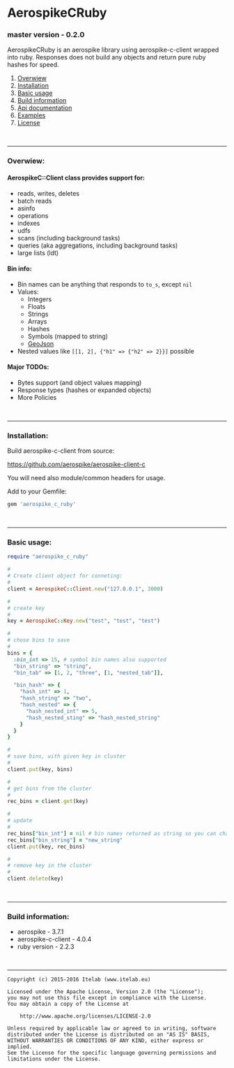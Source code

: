 # AerospikeCRuby
### master version - 0.2.0

AerospikeCRuby is an aerospike library using aerospike-c-client wrapped into ruby. Responses does not build any objects and return pure ruby hashes for speed.

1. [Overwiew](#overwiew)
2. [Installation](#instalation)
3. [Basic usage](#basic_usage)
4. [Build information](#build_info)
5. [Api documentation](doc)
6. [Examples](example)
7. [License](#license)

<!--===============================================================================-->
<br/><hr/>
<a name="overwiew"></a>

### Overwiew:

#### AerospikeC::Client class provides support for:
- reads, writes, deletes
- batch reads
- asinfo
- operations
- indexes
- udfs
- scans (including background tasks)
- queries (aka aggregations, including background tasks)
- large lists (ldt)

#### Bin info:
- Bin names can be anything that responds to `to_s`, except `nil`
- Values:
  - Integers
  - Floats
  - Strings
  - Arrays
  - Hashes
  - Symbols (mapped to string)
  - [GeoJson](geo_json.md)
- Nested values like `[[1, 2], {"h1" => {"h2" => 2}}]` possible

#### Major TODOs:
- Bytes support (and object values mapping)
- Response types (hashes or expanded objects)
- More Policies



<!--===============================================================================-->
<br/><hr/>
<a name="instalation"></a>

### Installation:

Build aerospike-c-client from source:

https://github.com/aerospike/aerospike-client-c

You will need also module/common headers for usage.

Add to your Gemfile:

```ruby
gem 'aerospike_c_ruby'
```



<!--===============================================================================-->
<br/><hr/>
<a name="basic_usage"></a>

### Basic usage:

```ruby
require "aerospike_c_ruby"

#
# Create client object for conneting:
#
client = AerospikeC::Client.new("127.0.0.1", 3000)

#
# create key
#
key = AerospikeC::Key.new("test", "test", "test")

#
# chose bins to save
#
bins = {
  :bin_int => 15, # symbol bin names also supported
  "bin_string" => "string",
  "bin_tab" => [1, 2, "three", [1, "nested_tab"]],

  "bin_hash" => {
    "hash_int" => 1,
    "hash_string" => "two",
    "hash_nested" => {
      "hash_nested_int" => 5,
      "hash_nested_sting" => "hash_nested_string"
    }
  }
}

#
# save bins, with given key in cluster
#
client.put(key, bins)

#
# get bins from the cluster
#
rec_bins = client.get(key)

#
# update
#
rec_bins["bin_int"] = nil # bin names returned as string so you can change them freely
rec_bins["bin_string"] = "new_string"
client.put(key, rec_bins)

#
# remove key in the cluster
#
client.delete(key)
```



<!--===============================================================================-->
<br/><hr/>
<a name="build_info"></a>

### Build information:

* aerospike          - 3.7.1
* aerospike-c-client - 4.0.4
* ruby version       - 2.2.3



<!--===============================================================================-->
<br/><hr/>
<a name="license"></a>

```
Copyright (c) 2015-2016 Itelab (www.itelab.eu)

Licensed under the Apache License, Version 2.0 (the "License");
you may not use this file except in compliance with the License.
You may obtain a copy of the License at

    http://www.apache.org/licenses/LICENSE-2.0

Unless required by applicable law or agreed to in writing, software
distributed under the License is distributed on an "AS IS" BASIS,
WITHOUT WARRANTIES OR CONDITIONS OF ANY KIND, either express or implied.
See the License for the specific language governing permissions and
limitations under the License.
```